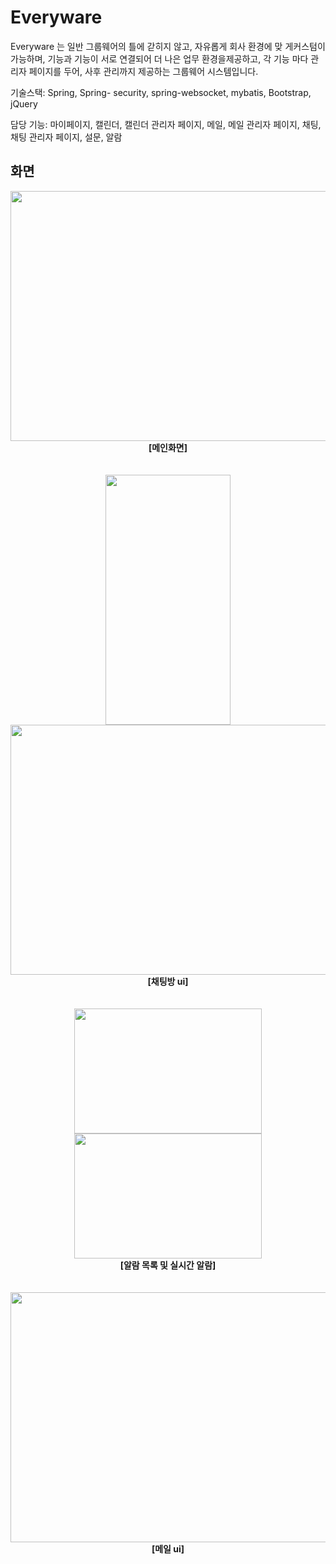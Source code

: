 # Everyware

 Everyware 는 일반 그룹웨어의 틀에 갇히지 않고, 자유롭게 회사 환경에 맞
게커스텀이 가능하며, 기능과 기능이 서로 연결되어 더 나은 업무 환경을제공하고, 
각 기능 마다 관리자 페이지를 두어, 사후 관리까지 제공하는 그룹웨어 시스템입니다.


기술스택: Spring, Spring- security, spring-websocket, mybatis, Bootstrap, jQuery

담당 기능: 마이페이지, 캘린더, 캘린더 관리자 페이지, 메일, 메일 관리자 페이지, 채팅, 채팅 관리자 페이지, 설문, 알람


## 화면
<div align="center">
  <img src="https://github.com/quswjdals1/Everyware/assets/33611408/43064b96-a032-478b-b82b-76622897edcf" width="600" height="400"/>
</div>
<div align="center">
  <strong>[메인화면]</strong>
</div>
<br><br>

<div align="center">
 <img src="https://github.com/quswjdals1/Everyware/assets/33611408/20f5ac57-c9e7-4448-87be-8651ba4c5cb3" width="200" height="400"/>
 <img src="https://github.com/quswjdals1/Everyware/assets/33611408/6db17b1c-d093-4ce9-9678-949203017ef3" width="600" height="400"/>
</div>
<div align="center">
  <strong>[채팅방 ui]</strong>
</div>
<br><br>

<div align="center">
 <img src="https://github.com/quswjdals1/Everyware/assets/33611408/3ac0ff03-0d35-4cc4-b3f9-4aeb0ebf3dc1" width="300" height="200"/>
 <img src="https://github.com/quswjdals1/Everyware/assets/33611408/fa35161d-697e-4542-8275-42ff5c677174" width="300" height="200"/>
</div>
<div align="center">
  <strong>[알람 목록 및 실시간 알람]</strong>
</div>
<br><br>

<div align="center">
 <img src="https://github.com/quswjdals1/Everyware/assets/33611408/93c15034-1803-4ad9-bbad-aabbc69abff4" width="600" height="400"/>
</div>
<div align="center">
  <strong>[메일 ui]</strong>
</div>
<br><br>
